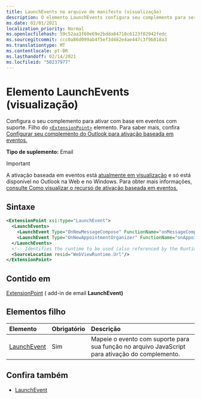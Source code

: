 ```yaml
---
title: LaunchEvents no arquivo de manifesto (visualização)
description: O elemento LaunchEvents configura seu complemento para ser ativado com base em eventos com suporte.
ms.date: 02/01/2021
localization_priority: Normal
ms.openlocfilehash: 59c52aa3f60e69e2bdda84718c6123f02942fedc
ms.sourcegitcommit: ccc0a86d099ab4f5ef3d482e4ae447c3f9b818a3
ms.translationtype: MT
ms.contentlocale: pt-BR
ms.lasthandoff: 02/14/2021
ms.locfileid: "50237977"
---
```

# <a name="launchevents-element-preview"></a>Elemento LaunchEvents (visualização)

Configura o seu complemento para ativar com base em eventos com suporte. Filho do [`<ExtensionPoint>`](extensionpoint.md) elemento. Para saber mais, confira [Configurar seu complemento do Outlook para ativação baseada em eventos.](../../outlook/autolaunch.md)

**Tipo de suplemento:** Email

> [!IMPORTANT]
> A ativação baseada em eventos está [atualmente em visualização](../../reference/objectmodel/preview-requirement-set/outlook-requirement-set-preview.md) e só está disponível no Outlook na Web e no Windows. Para obter mais informações, [consulte Como visualizar o recurso de ativação baseada em eventos.](../../outlook/autolaunch.md#how-to-preview-the-event-based-activation-feature)

## <a name="syntax"></a>Sintaxe

```XML
<ExtensionPoint xsi:type="LaunchEvent">
  <LaunchEvents>
    <LaunchEvent Type="OnNewMessageCompose" FunctionName="onMessageComposeHandler"/>
    <LaunchEvent Type="OnNewAppointmentOrganizer" FunctionName="onAppointmentComposeHandler"/>
  </LaunchEvents>
  <!-- Identifies the runtime to be used (also referenced by the Runtime element). -->
  <SourceLocation resid="WebViewRuntime.Url"/>
</ExtensionPoint>
```

## <a name="contained-in"></a>Contido em

[ExtensionPoint](extensionpoint.md) ( add-in de email **LaunchEvent)**

## <a name="child-elements"></a>Elementos filho

|  Elemento |  Obrigatório  |  Descrição  |
|:-----|:-----|:-----|
| [LaunchEvent](launchevent.md) | Sim |  Mapeie o evento com suporte para sua função no arquivo JavaScript para ativação do complemento. |

## <a name="see-also"></a>Confira também

- [LaunchEvent](launchevent.md)
